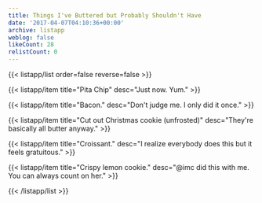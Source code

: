 ```yaml
---
title: Things I've Buttered but Probably Shouldn't Have
date: '2017-04-07T04:10:36+00:00'
archive: listapp
weblog: false
likeCount: 28
relistCount: 0
---
```



{{< listapp/list order=false reverse=false >}}

   {{< listapp/item title="Pita Chip"
      desc="Just now. Yum." >}}

   {{< listapp/item title="Bacon."
      desc="Don't judge me. I only did it once." >}}

   {{< listapp/item title="Cut out Christmas cookie (unfrosted)"
      desc="They're basically all butter anyway." >}}

   {{< listapp/item title="Croissant."
      desc="I realize everybody does this but it feels gratuitous." >}}

   {{< listapp/item title="Crispy lemon cookie."
      desc="@imc did this with me. You can always count on her." >}}

{{< /listapp/list >}}
